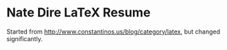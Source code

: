 Nate Dire LaTeX Resume
======

Started from http://www.constantinos.us/blog/category/latex, but changed
significantly.

